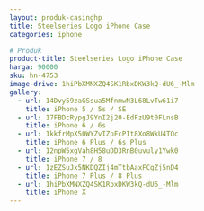 ```yaml
---
layout: produk-casinghp
title: Steelseries Logo iPhone Case
categories: iphone

# Produk
product-title: Steelseries Logo iPhone Case
harga: 90000
sku: hn-4753
image-drive: 1hiPbXMNXZQ4SK1RbxDKW3kQ-dU6_-Mlm
gallery:
  - url: 14Dvy59zaGSsua5MfnmwN3L68LvTw61i7
    title: iPhone 5 / 5s / SE
  - url: 17FBDcRypgJ9YnI2j20-EdFzU9t0FLnsB
    title: iPhone 6 / 6s
  - url: 1kkfrMpX50WYZvIZpFcPIt8Xo8WkU4TQc
    title: iPhone 6 Plus / 6s Plus
  - url: 12npW5xgVah8H58uDD3RnB0uvuly1Ywk0
    title: iPhone 7 / 8
  - url: 1zEZSuJx5NKDQZIj4mTtbAaxFCgZj5nD4
    title: iPhone 7 Plus / 8 Plus
  - url: 1hiPbXMNXZQ4SK1RbxDKW3kQ-dU6_-Mlm
    title: iPhone X
---
```

